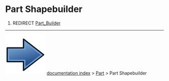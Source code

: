 # Part Shapebuilder
1.  REDIRECT [Part_Builder](Part_Builder.md)



---
![](images/Button_right.svg) [documentation index](../README.md) > [Part](Part_Workbench.md) > Part Shapebuilder
